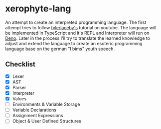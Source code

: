 # xerophyte-lang
An attempt to create an interpreted programming language. The first attempt tries to follow [tylerlaceby's](https://www.youtube.com/@tylerlaceby) tutorial on youtube.
The language will be implemented in TypeScript and it's REPL and Interpreter will run on [Deno](https://deno.com/runtime).
Later in the process I'll try to translate the learned knowledge to adjust and extend the language to create an esoteric programming language base on the german "I bims" youth speech.

## Checklist
- [x] Lexer
- [x] AST
- [x] Parser
- [x] Interpreter
- [x] Values
- [ ] Environments & Variable Storage 
- [ ] Variable Declarations
- [ ] Assignment Expressions
- [ ] Object & User Defined Structures 
